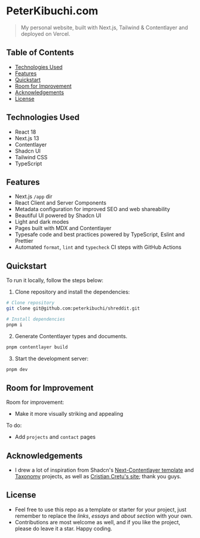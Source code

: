 # PeterKibuchi.com

> My personal website, built with Next.js, Tailwind & Contentlayer and deployed on Vercel.

## Table of Contents

- [Technologies Used](#technologies-used)
- [Features](#features)
- [Quickstart](#quickstart)
- [Room for Improvement](#room-for-improvement)
- [Acknowledgements](#acknowledgements)
- [License](#license)

## Technologies Used

- React 18
- Next.js 13
- Contentlayer
- Shadcn UI
- Tailwind CSS
- TypeScript

## Features

- Next.js `/app` dir
- React Client and Server Components
- Metadata configuration for improved SEO and web shareability
- Beautiful UI powered by Shadcn UI
- Light and dark modes
- Pages built with MDX and Contentlayer
- Typesafe code and best practices powered by TypeScript, Eslint and Prettier
- Automated `format`, `lint` and `typecheck` CI steps with GitHub Actions

## Quickstart

To run it locally, follow the steps below:

1. Clone repository and install the dependencies:

```bash
# Clone repository
git clone git@github.com:peterkibuchi/shreddit.git

# Install dependencies
pnpm i
```

2. Generate Contentlayer types and documents.

```bash
pnpm contentlayer build
```

3. Start the development server:

```bash
pnpm dev
```

## Room for Improvement

Room for improvement:

- Make it more visually striking and appealing

To do:

- Add `projects` and `contact` pages

## Acknowledgements

- I drew a lot of inspiration from Shadcn's [Next-Contentlayer template](https://github.com/shadcn/next-contentlayer) and [Taxonomy](https://github.com/shadcn-ui/taxonomy) projects, as well as [Cristian Crețu's site](https://github.com/cristicretu/cretu.dev); thank you guys.

## License

- Feel free to use this repo as a template or starter for your project, just remember to replace the _links_, _essays_ and _about section_ with your own.
- Contributions are most welcome as well, and if you like the project, please do leave it a star. Happy coding.
